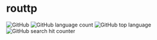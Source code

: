 # routtp

![GitHub](https://img.shields.io/github/license/inysc/routtp)
![GitHub language count](https://img.shields.io/github/languages/count/inysc/routtp)
![GitHub top language](https://img.shields.io/github/languages/top/inysc/routtp)
![GitHub search hit counter](https://img.shields.io/github/search/inysc/routtp/routtp)
